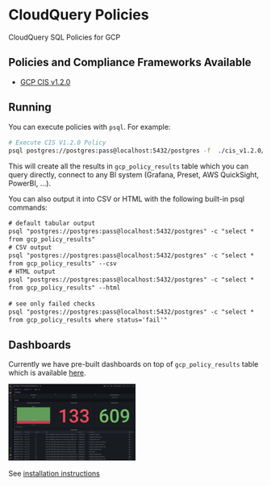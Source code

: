 # CloudQuery Policies
CloudQuery SQL Policies for GCP

## Policies and Compliance Frameworks Available

- [GCP CIS v1.2.0](./cis_v1.2.0/policy.sql)

## Running

You can execute policies with `psql`. For example:

```bash
# Execute CIS V1.2.0 Policy
psql postgres://postgres:pass@localhost:5432/postgres -f  ./cis_v1.2.0/policy.sql
```

This will create all the results in `gcp_policy_results` table which you can query directly, connect to any BI system (Grafana, Preset, AWS QuickSight, PowerBI, ...).

You can also output it into CSV or HTML with the following built-in psql commands:

```
# default tabular output
psql "postgres://postgres:pass@localhost:5432/postgres" -c "select * from gcp_policy_results"
# CSV output
psql "postgres://postgres:pass@localhost:5432/postgres" -c "select * from gcp_policy_results" --csv
# HTML output
psql "postgres://postgres:pass@localhost:5432/postgres" -c "select * from gcp_policy_results" --html

# see only failed checks
psql "postgres://postgres:pass@localhost:5432/postgres" -c "select * from gcp_policy_results where status='fail'"
```

## Dashboards

Currently we have pre-built dashboards on top of `gcp_policy_results` table which is available [here](../dashboards/grafana/compliance.json).

<img alt="Azure Asset Inventory Grafana Dashboard" src="../dashboards/grafana/compliance.png" width=50% height=50%>

See [installation instructions](../dashboards/README.md#gcp-compliance-and-cspm-cloud-security-posture-management-dashboard)